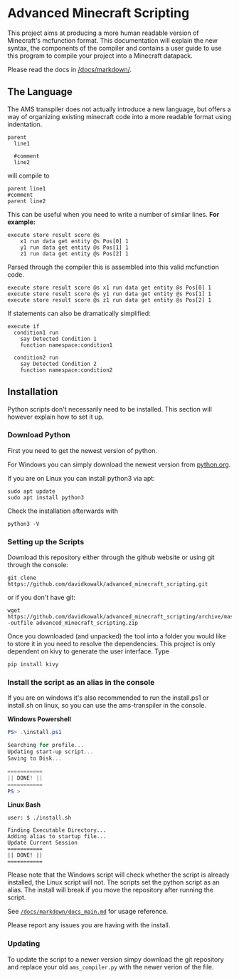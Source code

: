# Advanced Minecraft Scripting
This project aims at producing a more human readable version of Minecraft's mcfunction format. This documentation will explain the new syntax, the components of the compiler and contains a user guide to use this program to compile your project into a Minecraft datapack.

Please read the docs in [/docs/markdown/](https://github.com/davidkowalk/advanced_minecraft_scripting/blob/master/docs/markdown/).

## The Language

The AMS transpiler does not actually introduce a new language, but offers a way of organizing existing minecraft code into a more readable format using indentation.

```
parent
  line1

  #comment
  line2
```

will compile to
```
parent line1
#comment
parent line2
```

This can be useful when you need to write a number of similar lines. **For example:**
```mcfunction
execute store result score @s
    x1 run data get entity @s Pos[0] 1
    y1 run data get entity @s Pos[1] 1
    z1 run data get entity @s Pos[2] 1
```

Parsed through the compiler this is assembled into this valid mcfunction code.

```mcfunction
execute store result score @s x1 run data get entity @s Pos[0] 1
execute store result score @s y1 run data get entity @s Pos[1] 1
execute store result score @s z1 run data get entity @s Pos[2] 1
```

If statements can also be dramatically simplified:

```mcfunction
execute if
  condition1 run
    say Detected Condition 1
    function namespace:condition1

  condition2 run
    say Detected Condition 2
    function namespace:condition2
```


## Installation

Python scripts don't necessarily need to be installed. This section will however explain how to set it up.

### Download Python

First you need to get the newest version of python.

For Windows you can simply download the newest version from [python.org](https://www.python.org/).

If you are on Linux you can install python3 via apt:
```
sudo apt update
sudo apt install python3
```

Check the installation afterwards with
```
python3 -V
```

### Setting up the Scripts

Download this repository either through the github website or using git through the console:
```
git clone https://github.com/davidkowalk/advanced_minecraft_scripting.git
```
or if you don't have git:
```
wget https://github.com/davidkowalk/advanced_minecraft_scripting/archive/master.zip -outfile advanced_minecraft_scripting.zip
```

Once you downloaded (and unpacked) the tool into a folder you would like to store it in you need to resolve the dependencies. This project is only dependent on kivy to generate the user interface.
Type
```
pip install kivy
```

### Install the script as an alias in the console

If you are on windows it's also recommended to run the install.ps1 or install.sh on linux, so you can use the ams-transpiler in the console.

**Windows Powershell**
```powershell
PS> .\install.ps1

Searching for profile...
Updating start-up script...
Saving to Disk...

===========
|| DONE! ||
===========
PS >
```

**Linux Bash**
```
user: $ ./install.sh

Finding Executable Directory...
Adding alias to startup file...
Update Current Session
===========
|| DONE! ||
===========
```

Please note that the Windows script will check whether the script is already installed, the Linux script will not. The scripts set the python script as an alias. The install will break if you move the repository after running the script.

See [`/docs/markdown/docs_main.md`](https://github.com/davidkowalk/advanced_minecraft_scripting/blob/master/docs/markdown/docs_main.md#run-in-the-console) for usage reference.


Please report any issues you are having with the install.

### Updating

To update the script to a newer version simpy download the git repository and replace your old `ams_compiler.py` with the newer verion of the file.
